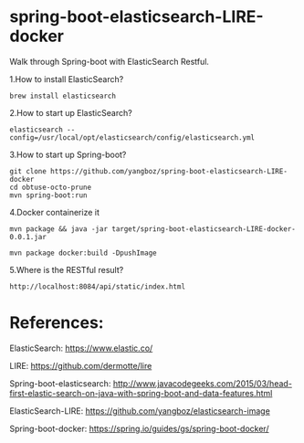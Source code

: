 # spring-boot-elasticsearch-LIRE-docker
Walk through Spring-boot with ElasticSearch Restful.

1.How to install ElasticSearch?

    brew install elasticsearch

2.How to start up ElasticSearch?

    elasticsearch --config=/usr/local/opt/elasticsearch/config/elasticsearch.yml

3.How to start up Spring-boot?

    git clone https://github.com/yangboz/spring-boot-elasticsearch-LIRE-docker
    cd obtuse-octo-prune
    mvn spring-boot:run

4.Docker containerize it

    mvn package && java -jar target/spring-boot-elasticsearch-LIRE-docker-0.0.1.jar

    mvn package docker:build -DpushImage


5.Where is the RESTful result?

    http://localhost:8084/api/static/index.html

# References:

ElasticSearch: https://www.elastic.co/

LIRE: https://github.com/dermotte/lire

Spring-boot-elasticsearch: http://www.javacodegeeks.com/2015/03/head-first-elastic-search-on-java-with-spring-boot-and-data-features.html

ElasticSearch-LIRE: https://github.com/yangboz/elasticsearch-image

Spring-boot-docker: https://spring.io/guides/gs/spring-boot-docker/

